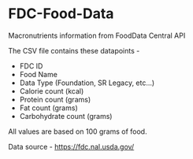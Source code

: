 # FDC-Food-Data
Macronutrients information from FoodData Central API

The CSV file contains these datapoints - 
- FDC ID
- Food Name
- Data Type (Foundation, SR Legacy, etc...)
- Calorie count (kcal)
- Protein count (grams)
- Fat count (grams)
- Carbohydrate count (grams)

All values are based on 100 grams of food.

Data source - https://fdc.nal.usda.gov/
